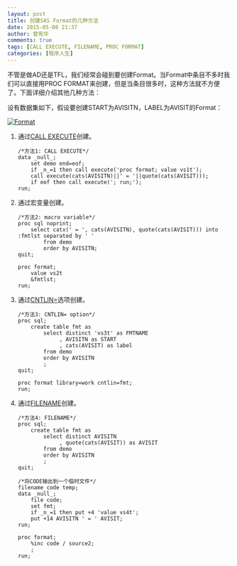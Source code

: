 ```yaml
---
layout: post
title: 创建SAS Format的几种方法
date: 2015-05-08 21:37
author: 曾宪华
comments: true
tags: [CALL EXECUTE, FILENAME, PROC FORMAT]
categories: [程序人生]
---
```

<p>不管是做AD还是TFL，我们经常会碰到要创建Format。当Format中条目不多时我们可以直接用PROC FORMAT来创建，但是当条目很多时，这种方法就不方便了。下面详细介绍其他几种方法：</p>
<p>设有数据集如下，假设要创建START为AVISITN，LABEL为AVISIT的Format：</p>
<p><a href="http://www.xianhuazeng.com/cn/wp-content/uploads/2015/05/Format.jpg"><img class="aligncenter size-full" src="http://www.xianhuazeng.com/cn/wp-content/uploads/2015/05/Format.jpg" alt="Format" /></a></p>
<ol>
	<li>通过<a href="http://support.sas.com/documentation/cdl/en/mcrolref/67912/HTML/default/viewer.htm#n1q1527d51eivsn1ob5hnz0yd1hx.htm" target="_blank"><span style="text-decoration: none;">CALL EXECUTE</span></a>创建。
<pre><code>/*方法1: CALL EXECUTE*/
data _null_;
    set demo end=eof;
    if _n_=1 then call execute('proc format; value vs1t');
    call execute(cats(AVISITN)||' = '||quote(cats(AVISIT)));
    if eof then call execute('; run;');
run;
</code></pre>
</li>
	<li>通过宏变量创建。

<pre><code>/*方法2: macro variable*/
proc sql noprint;
    select catx(' = ', cats(AVISITN), quote(cats(AVISIT))) into :fmtlst separated by ' '
        from demo
        order by AVISITN;
quit;

proc format;
    value vs2t
    &amp;fmtlst;
run;
</code></pre>
</li>
	<li>通过<a href="http://support.sas.com/documentation/cdl/en/proc/65145/HTML/default/viewer.htm#n1e19y6lrektafn1kj6nbvhus59w.htm" target="_blank"><span style="text-decoration: none;">CNTLIN=</span></a>选项创建。

<pre><code>/*方法3: CNTLIN= option*/
proc sql;
    create table fmt as
        select distinct 'vs3t' as FMTNAME
             , AVISITN as START
             , cats(AVISIT) as label
        from demo
        order by AVISITN
        ;
quit;

proc format library=work cntlin=fmt;
run;
</code></pre>
</li>
	<li>通过<a href="https://support.sas.com/documentation/cdl/en/lestmtsref/63323/HTML/default/p05r9vhhqbhfzun1qo9mw64s4700.htm" target="_blank"><span style="text-decoration: none;">FILENAME</span></a>创建。

<pre><code>/*方法4: FILENAME*/
proc sql;
    create table fmt as
        select distinct AVISITN
             , quote(cats(AVISIT)) as AVISIT
        from demo
        order by AVISITN
        ;
quit;

/*将CODE输出到一个临时文件*/
filename code temp;
data _null_;
    file code;
    set fmt;
    if _n_=1 then put +4 'value vs4t';
    put +14 AVISITN ' = ' AVISIT;
run;

proc format;
    %inc code / source2;
    ;
run;
</code></pre>
</li>
</ol>
